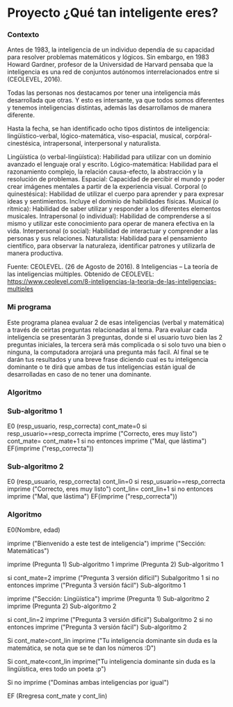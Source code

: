 # Proyecto ¿Qué tan inteligente eres?

### Contexto

Antes de 1983, la inteligencia de un individuo dependía de su capacidad para resolver problemas matemáticos y lógicos. Sin embargo, en 1983 Howard Gardner, profesor de la Universidad de Harvard pensaba que la inteligencia es una red de conjuntos autónomos interrelacionados entre si (CEOLEVEL, 2016).

Todas las personas nos destacamos por tener una inteligencia más desarrollada que otras. Y esto es intersante, ya que todos somos diferentes y tenemos inteligencias distintas, además las desarrollamos de manera diferente. 

Hasta la fecha, se han identificado ocho tipos distintos de inteligencia: lingüístico-verbal, lógico-matemática, viso-espacial, musical, corpóral-cinestésica, intrapersonal, interpersonal y naturalista.

Lingüística (o verbal-lingüística): Habilidad para utilizar con un dominio avanzado el lenguaje oral y escrito.
Lógico-matemática: Habilidad para el razonamiento complejo, la relación causa-efecto, la abstracción y la resolución de problemas.
Espacial: Capacidad de percibir el mundo y poder crear imágenes mentales a partir de la experiencia visual. 
Corporal (o quinestésica): Habilidad de utilizar el cuerpo para aprender y para expresar ideas y sentimientos. Incluye el dominio de habilidades físicas.
Musical (o rítmica): Habilidad de saber utilizar y responder a los diferentes elementos musicales.
Intrapersonal (o individual): Habilidad de comprenderse a sí mismo y utilizar este conocimiento para operar de manera efectiva en la vida.
Interpersonal (o social): Habilidad de interactuar y comprender a las personas y sus relaciones.
Naturalista: Habilidad para el pensamiento científico, para observar la naturaleza, identificar patrones y utilizarla de manera productiva.

Fuente: 
CEOLEVEL. (26 de Agosto de 2016). 8 Inteligencias – La teoría de las inteligencias múltiples. Obtenido de CEOLEVEL: https://www.ceolevel.com/8-inteligencias-la-teoria-de-las-inteligencias-multiples

### Mi programa

Este programa planea evaluar 2 de esas inteligencias (verbal y matemática) a través de ceirtas preguntas relacionadas al tema. Para evaluar cada inteligencia se presentarán 3 preguntas, donde si el usuario tuvo bien las 2 preguntas iniciales, la tercera será más complicada o si solo tuvo una bien o ninguna, la computadora arrojará una pregunta más facil. Al final se te darán tus resultados y una breve frase diciendo cual es tu inteligencia dominante o te dirá que ambas de tus inteligencias están igual de desarrolladas en caso de no tener una dominante.


### Algoritmo

### Sub-algoritmo 1
E0 (resp_usuario, resp_correcta)
cont_mate=0
si resp_usuario==resp_correcta
  imprime ("Correcto, eres muy listo")
  cont_mate= cont_mate+1
si no entonces
  imprime ("Mal, que lástima")
  EF(imprime ("resp_correcta"))
  
### Sub-algoritmo 2
E0 (resp_usuario, resp_correcta)
cont_lin=0
si resp_usuario==resp_correcta
  imprime ("Correcto, eres muy listo")
  cont_lin= cont_lin+1
si no entonces
  imprime ("Mal, que lástima")
  EF(imprime ("resp_correcta"))

  
### Algoritmo

E0(Nombre, edad)

imprime ("Bienvenido a este test de inteligencia")
imprime ("Sección: Matemáticas")

imprime (Pregunta 1)
Sub-algoritmo 1
imprime (Pregunta 2)
Sub-algoritmo 1

si cont_mate=2
  imprime ("Pregunta 3 versión difícil")
  Subalgoritmo 1
si no entonces
  imprime ("Pregunta 3 versión fácil")
  Sub-algoritmo 1
  
imprime ("Sección: Lingüística")
imprime (Pregunta 1)
Sub-algoritmo 2
imprime (Pregunta 2)
Sub-algoritmo 2

si cont_lin=2
  imprime ("Pregunta 3 versión difícil")
  Subalgoritmo 2
si no entonces
  imprime ("Pregunta 3 versión fácil")
  Sub-algoritmo 2
  

Si cont_mate>cont_lin
  imprime ("Tu inteligencia dominante sin duda es la matemática, se nota que se te dan los números :D")
  
Si cont_mate<cont_lin
  imprime("Tu inteligencia dominante sin duda es la lingüística, eres todo un poeta :p")
 
Si no
imprime ("Dominas ambas inteligencias por igual")

EF (Rregresa cont_mate y cont_lin)
  











